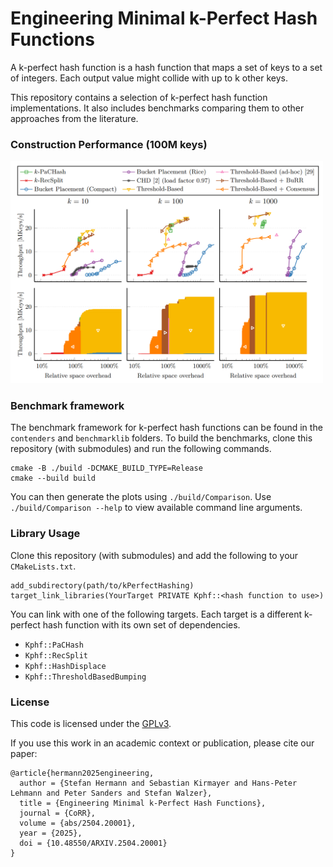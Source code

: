 # Engineering Minimal k-Perfect Hash Functions

A k-perfect hash function is a hash function that maps a set of keys to a set of integers.
Each output value might collide with up to k other keys.

This repository contains a selection of k-perfect hash function implementations.
It also includes benchmarks comparing them to other approaches from the literature.

### Construction Performance (100M keys)

<img src="plot.png" width="500"/>

### Benchmark framework

The benchmark framework for k-perfect hash functions can be found in the `contenders` and `benchmarklib` folders.
To build the benchmarks, clone this repository (with submodules) and run the following commands.

```
cmake -B ./build -DCMAKE_BUILD_TYPE=Release
cmake --build build
```

You can then generate the plots using `./build/Comparison`.
Use `./build/Comparison --help` to view available command line arguments.

### Library Usage

Clone this repository (with submodules) and add the following to your `CMakeLists.txt`.

```
add_subdirectory(path/to/kPerfectHashing)
target_link_libraries(YourTarget PRIVATE Kphf::<hash function to use>)
```

You can link with one of the following targets.
Each target is a different k-perfect hash function with its own set of dependencies.

- `Kphf::PaCHash`
- `Kphf::RecSplit`
- `Kphf::HashDisplace`
- `Kphf::ThresholdBasedBumping`

### License

This code is licensed under the [GPLv3](/LICENSE).

If you use this work in an academic context or publication, please cite our paper:

```
@article{hermann2025engineering,
  author = {Stefan Hermann and Sebastian Kirmayer and Hans-Peter Lehmann and Peter Sanders and Stefan Walzer},
  title = {Engineering Minimal k-Perfect Hash Functions},
  journal = {CoRR},
  volume = {abs/2504.20001},
  year = {2025},
  doi = {10.48550/ARXIV.2504.20001}
}
```
